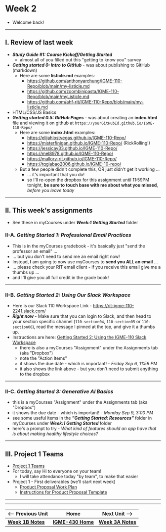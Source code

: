# Week 2

- Welcome back!

---
  
## I. Review of last week

- ***Study Guide #1: Course Kickoff/Getting Started***
  - almost all of you filled out this "getting to know you" survey
- ***Getting started 0: Intro to GitHub*** - was about publishing to GitHub (markdown)
  - Here are some **listicle.md** examples:
    - https://github.com/anthonyarchung/IGME-110-Repo/blob/main/my-listicle.md
    - https://github.com/zoombinipasta/IGME-110-Repo/blob/main/myListicle.md
    - https://github.com/ahf-rit/IGME-110-Repo/blob/main/my-listicle.md
- HTML/CSS/JS Basics
- ***Getting started 0.5: GitHub Pages*** - was about creating an **index.html** file and viewing it on github at `https://yourGitHubId.github.io/IGME-110-Repo/`
  - Here are some **index.html** examples:
    - https://elijahlostvegas.github.io/IGME-110-Repo/
    - https://misterfinigan.github.io/IGME-110-Repo/ (RickRolling!)
    - https://jessicay33.github.io/IGME-110-Repo/
    - https://mel8978.github.io/IGME-110-Repo/
    - https://mallory-rit.github.io/IGME-110-Repo/
    - https://tqgiabao2006.github.io/IGME-10-repo/
  - But a few people didn't complete this, OR just didn't get it working ...
    - ... it's important that you do!
    - so I'll re-open the dropbox for this assignment until 11:59PM tonight, **be sure to touch base with me about what you missed**, *before you leave today*
 
---

## II. This week's assignments

- See these in myCourses under ***Week:1 Getting Started*** folder

### II-A. *Getting Started 1: Professional Email Practices*
- This is in the myCourses gradebook - it's basically just "send the professor an email" ...
- ... but you don't need to send me an email right now!
- Instead, **I** am going to now use myCourses to **send you ALL an email** ...
- ... please check your RIT email client - if you receive this email give me a thumbs up ...
- and I'll give you all full credit in the grade book!

---

### II-B. *Getting Started 2: Using Our Slack Workspace*
- Here is our Slack 110 Workspace Link - https://rit-igme-110-2241.slack.com/
- ***Right now*** - Make sure that you can login to Slack, and then head to your section specific channel (`110-section04`, `110-section05` or `110-section06`), read the message I pinned at the top, and give it a thumbs up.
- Instructions are here: [Getting Started 2: Using the IGME-110 Slack Workspace](https://docs.google.com/document/d/1wt2ca7RM6IAuVanypWYKVB4M_W37be1hmwk_YltMHs0/edit?pli=1#heading=h.gjdgxs)
  - there is also a myCourses "Assignment" under the Assignments tab (aka "Dropbox")
  - note the "Action Items"
  - it shows the due date - which is important!  - *Friday Sep 6, 11:59 PM*
  - it also shows the link above - but you don't need to submit anything to the dropbox

---

### II-C. *Getting Started 3: Generative AI Basics*
  - this is a myCourses "Assignment" under the Assignments tab (aka "Dropbox")
  - it shows the due date - which is important!  - *Monday Sep 9, 3:00 PM*
  - see some useful items in the ***"Getting Started: Resources"*** folder in myCourses under ***Week:1 Getting Started*** folder
  - here's a prompt to try - *What kind of features should an app have that is about making healthy lifestyle choices?*

---

## III. Project 1 Teams

- [Project 1 Teams](../documents/p1-teams.md)
- For today, say Hi to everyone on your team!
  - I will take attendance today "by team", to make that easier
- Project 1 - First deliverables (we'll start next week)
  - [Product Proposal Work Plan](https://docs.google.com/document/d/1NE3mdt5ifD5SRErA-Q_-InvdCdbZwDjbSftE9HFy4bU/copy)
  - [Instructions for Product Proposal Template](https://docs.google.com/document/d/1pHhtKZ5NTE9x_Yip8sNddIAt5pX0N-102NRUnkM2WWE/edit#heading=h.4d0scevw54ns)
  


---
---

| <-- Previous Unit | Home | Next Unit -->
| --- | --- | --- 
|  [**Week 1B Notes**](1B.md)  |  [**IGME-430 Home**](../) | [**Week 3A Notes**](3A.md)
